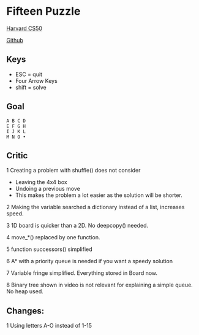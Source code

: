 # Fifteen Puzzle 

[Harvard CS50](https://www.youtube.com/watch?v=XAisU3eJ9Nw)

[Github](https://github.com/coderigo17/game_of_fifteen)

## Keys

* ESC = quit
* Four Arrow Keys 
* shift = solve

## Goal

    A B C D
    E F G H
    I J K L 
    M N O •
    
## Critic

1 Creating a problem with shuffle() does not consider
  * Leaving the 4x4 box
  * Undoing a previous move
  * This makes the problem a lot easier as the solution will be shorter.
  
2 Making the variable searched a dictionary instead of a list, increases speed.

3 1D board is quicker than a 2D. No deepcopy() needed.

4 move_*() replaced by one function.

5 function successors() simplified

6 A* with a priority queue is needed if you want a speedy solution

7 Variable fringe simplified. Everything stored in Board now.

8 Binary tree shown in video is not relevant for explaining a simple queue. No heap used.

## Changes:

1 Using letters A-O instead of 1-15


